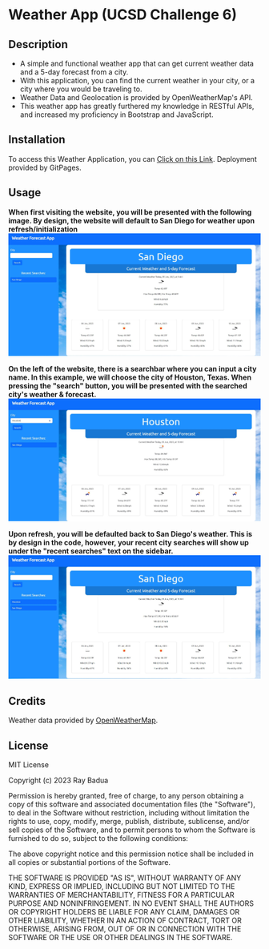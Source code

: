 # Weather App (UCSD Challenge 6)

## Description

- A simple and functional weather app that can get current weather data and a 5-day forecast from a city.
- With this application, you can find the current weather in your city, or a city where you would be traveling to.
- Weather Data and Geolocation is provided by OpenWeatherMap's API.
- This weather app has greatly furthered my knowledge in RESTful APIs, and increased my proficiency in Bootstrap and JavaScript.

## Installation

To access this Weather Application, you can [Click on this Link](https://epicasino.github.io/Weather-App/). Deployment provided by GitPages.

## Usage


**When first visiting the website, you will be presented with the following image. By design, the website will default to San Diego for weather upon refresh/initialization**
![Website Initialization](./assets/pictures/weather-app-initial.JPG)

**On the left of the website, there is a searchbar where you can input a city name. In this example, we will choose the city of Houston, Texas. When pressing the "search" button, you will be presented with the searched city's weather & forecast.**
![Website Weather Search](./assets/pictures/weather-app-search.JPG)

**Upon refresh, you will be defaulted back to San Diego's weather. This is by design in the code, however, your recent city searches will show up under the "recent searches" text on the sidebar.**
![Weather App Refresh](./assets/pictures/weather-app-refresh.JPG)


## Credits

Weather data provided by [OpenWeatherMap](https://openweathermap.org/).

## License

MIT License

Copyright (c) 2023 Ray Badua

Permission is hereby granted, free of charge, to any person obtaining a copy
of this software and associated documentation files (the "Software"), to deal
in the Software without restriction, including without limitation the rights
to use, copy, modify, merge, publish, distribute, sublicense, and/or sell
copies of the Software, and to permit persons to whom the Software is
furnished to do so, subject to the following conditions:

The above copyright notice and this permission notice shall be included in all
copies or substantial portions of the Software.

THE SOFTWARE IS PROVIDED "AS IS", WITHOUT WARRANTY OF ANY KIND, EXPRESS OR
IMPLIED, INCLUDING BUT NOT LIMITED TO THE WARRANTIES OF MERCHANTABILITY,
FITNESS FOR A PARTICULAR PURPOSE AND NONINFRINGEMENT. IN NO EVENT SHALL THE
AUTHORS OR COPYRIGHT HOLDERS BE LIABLE FOR ANY CLAIM, DAMAGES OR OTHER
LIABILITY, WHETHER IN AN ACTION OF CONTRACT, TORT OR OTHERWISE, ARISING FROM,
OUT OF OR IN CONNECTION WITH THE SOFTWARE OR THE USE OR OTHER DEALINGS IN THE
SOFTWARE.
